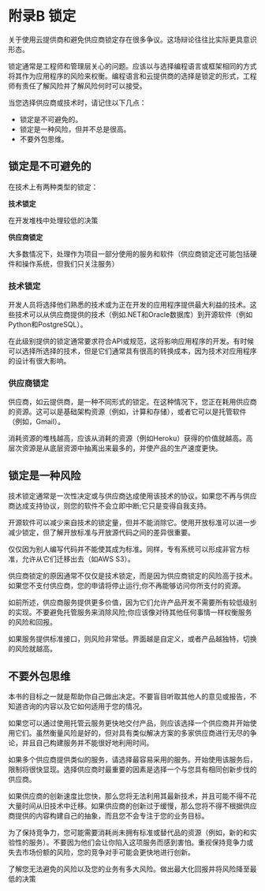 # 附录B 锁定

关于使用云提供商和避免供应商锁定存在很多争议。这场辩论往往比实际更具意识形态。

锁定通常是工程师和管理层关心的问题。应该以与选择编程语言或框架相同的方式将其作为应用程序的风险来权衡。编程语言和云提供商的选择是锁定的形式，工程师有责任了解风险并了解风险何时可以接受。

当您选择供应商或技术时，请记住以下几点：

 - 锁定是不可避免的。
 - 锁定是一种风险，但并不总是很高。
 - 不要外包思维。

## 锁定是不可避免的

在技术上有两种类型的锁定：

**技术锁定**

在开发堆栈中处理较低的决策

**供应商锁定**

大多数情况下，处理作为项目一部分使​​用的服务和软件（供应商锁定还可能包括硬件和操作系统，但我们只关注服务）

### 技术锁定

开发人员将选择他们熟悉的技术或为正在开发的应用程序提供最大利益的技术。这些技术可以从供应商提供的技术（例如.NET和Oracle数据库）到开源软件（例如Python和PostgreSQL）。

在此级别提供的锁定通常要求符合API或规范，这将影响应用程序的开发。有时候可以选择所选择的技术，但是它们通常具有很高的转换成本，因为技术对应用程序的设计有很大影响。

### 供应商锁定

供应商，如云提供商，是一种不同形式的锁定。在这种情况下，您正在耗用供应商的资源。这可以是基础架构资源（例如，计算和存储），或者它可以是托管软件（例如，Gmail）。

消耗资源的堆栈越高，应该从消耗的资源（例如Heroku）获得的价值就越高。高层次资源是从底层资源中抽离出来最多的，并使产品的生产速度更快。

## 锁定是一种风险

技术锁定通常是一次性决定或与供应商达成使用该技术的协议。如果您不再与供应商达成支持协议，则您的软件不会立即中断;它只是变得自我支持。

开源软件可以减少来自技术的锁定量，但并不能消除它。使用开放标准可以进一步减少锁定，但了解开放标准与开放源代码之间的差异很重要。

仅仅因为别人编写代码并不能使其成为标准。同样，专有系统可以形成非官方标准，允许从它们迁移出去（如AWS S3）。

供应商锁定的原因通常不仅仅是技术锁定，而是因为供应商锁定的风险高于技术。如果您不支付供应商，您的申请将停止运行;你不再能够访问你所支付的资源。

如前所述，供应商服务提供更多价值，因为它们允许产品开发不需要所有较低级别的实现。不要避免托管服务来消除风险;你应该像对待其他任何事情一样权衡服务的风险和回报。

如果服务提供标准接口，则风险非常低。界面越是自定义，或者产品越独特，切换的风险就越高。

## 不要外包思维

本书的目标之一就是帮助你自己做出决定。不要盲目听取其他人的意见或报告，不知道咨询的内容以及它如何适用于您的情况。

如果您可以通过使用托管云服务更快地交付产品，则应该选择一个供应商并开始使用它们。虽然衡量风险是好的，但对具有类似解决方案的多家供应商进行无尽的争论，并且自己构建服务并不能很好地利用时间。

如果多个供应商提供类似的服务，请选择最容易采用的服务。开始使用该服务后，限制将很快显现。选择供应商时最重要的因素是选择一个与您具有相同创新步伐的供应商。

如果供应商的创新速度比您快，那么您将无法利用其最新技术，并且可能不得不花大量时间从旧技术中迁移。如果供应商的创新过于缓慢，那么您将不得不根据供应商提供的内容构建自己的抽象，而且您不会专注于您的业务目标。

为了保持竞争力，您可能需要消耗尚未拥有标准或替代品的资源（例如，新的和实验性的服务）。不要因为他们会让你陷入这项服务而感到害怕。重视保持竞争力或失去市场份额的风险，您的竞争对手可能会更快地进行创新。

了解您无法避免的风险以及您的业务有多大风险。做出最大化回报并将风险降至最低的决策
